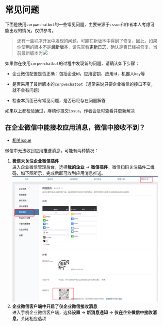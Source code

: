# 常见问题
下面是使用`corpwechatbot`的一些常见问题，主要来源于`issue`和作者本人考虑可能出现的情况，仅供参考。
> 还有一些程序开发中发现的问题，可能在新版本中得到了修复，因此，如果你使用的版本不是**最新版本**，请先查看[更新日志](changelog.md)，确认是否已经被修复，当前最新版本为<a ><img src="https://img.shields.io/pypi/v/corpwechatbot"/></a>

如果你在使用`corpwechatbot`的过程中发现新的问题，请确认如下步骤：

- 企业微信配置是否正确：包括企业id，应用密钥、应用id，机器人`key`等

- 是否采用了最新版本的`corpwechatbot`（通常来说只要企业微信的接口不变，就不会有问题）
- 检查本页面已有常见问题，是否已经存在问题解答  

如果以上都检验通过，麻烦你提交`issue`，作者会及时查看并更新解决

## 在企业微信中能接收应用消息，微信中接收不到？
- [相关issue](https://github.com/GentleCP/corpwechat-bot/issues/4)

微信中无法收到应用推送消息，可能有两种情况：  
1. **微信未关注企业微信插件**  
进入企业微信管理后台，选择**我的企业** -> **微信插件**，微信扫码关注插件二维码，如下图所示，完成后即可收到应用消息推送。  
   ![](img/wechat_plugin.png)  
2. **企业微信客户端中开启了仅企业微信接收消息**  
进入手机企业微信客户端，选择**设置** -> **新消息通知** -> **仅在企业微信中接收消息**，关闭相应选项
   